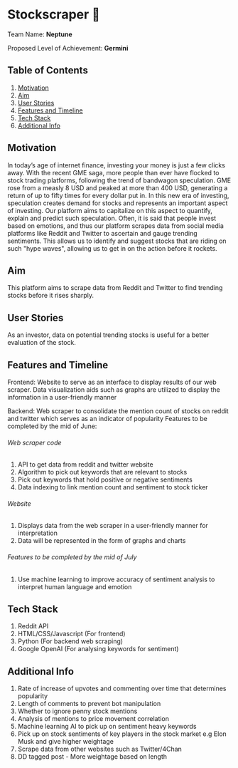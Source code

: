 # Stockscraper :rocket:

Team Name: **Neptune**

Proposed Level of Achievement: **Germini**

## Table of Contents
1. [Motivation](https://github.com/ykwei7/stockscraper/blob/main/README.md#motivation)
2. [Aim](https://github.com/ykwei7/stockscraper/blob/main/README.md#aim)
3. [User Stories](https://github.com/ykwei7/stockscraper/blob/main/README.md#user-stories)
4. [Features and Timeline](https://github.com/ykwei7/stockscraper/blob/main/README.md#features-and-timeline)
5. [Tech Stack](https://github.com/ykwei7/stockscraper/blob/main/README.md#tech-stack)
6. [Additional Info](https://github.com/ykwei7/stockscraper/blob/main/README.md#additional-info)


## Motivation
In today’s age of internet finance, investing your money is just a few clicks away. With the recent GME saga, more people than ever have flocked to stock trading platforms, following the trend of bandwagon speculation. GME rose from a measly 8 USD and peaked at more than 400 USD, generating a return of up to fifty times for every dollar put in.
In this new era of investing, speculation creates demand for stocks and represents an important aspect of investing. Our platform aims to capitalize on this aspect to quantify, explain and predict such speculation.  Often, it is said that people invest based on emotions, and thus our platform scrapes data from social media platforms like Reddit and Twitter to ascertain and gauge trending sentiments. This allows us to identify and suggest stocks that are riding on such "hype waves", allowing us to get in on the action before it rockets.

## Aim
This platform aims to scrape data from Reddit and Twitter to find trending stocks before it rises sharply. 


## User Stories
As an investor, data on potential trending stocks is useful for a better evaluation of the stock.

## Features and Timeline

Frontend: Website to serve as an interface to display results of our web scraper. Data visualization aids such as graphs are utilized to display the information in a user-friendly manner

Backend: Web scraper to consolidate the mention count of stocks on reddit and twitter which serves as an indicator of popularity
Features to be completed by the mid of June:
 
###### Web scraper code

1. API to get data from reddit and twitter website
2. Algorithm to pick out keywords that are relevant to stocks
3. Pick out keywords that hold positive or negative sentiments
4. Data indexing to link mention count and sentiment to stock ticker
 
###### Website

1. Displays data from the web scraper in a user-friendly manner for interpretation
2. Data will be represented in the form of graphs and charts 
 
###### Features to be completed by the mid of July      
1. Use machine learning to improve accuracy of sentiment analysis to interpret human language and emotion
 
## Tech Stack
1. Reddit API
2. HTML/CSS/Javascript (For frontend)
3. Python (For backend web scraping)
4. Google OpenAI (For analysing keywords for sentiment)

## Additional Info
1. Rate of increase of upvotes and commenting over time that determines popularity
2. Length of comments to prevent bot manipulation 
3. Whether to ignore penny stock mentions  
4. Analysis of mentions to price movement correlation 
5. Machine learning AI to pick up on sentiment heavy keywords  
6. Pick up on stock sentiments of key players in the stock market e.g Elon Musk and give higher weightage  
7. Scrape data from other websites such as Twitter/4Chan 
8. DD tagged post - More weightage based on length 





